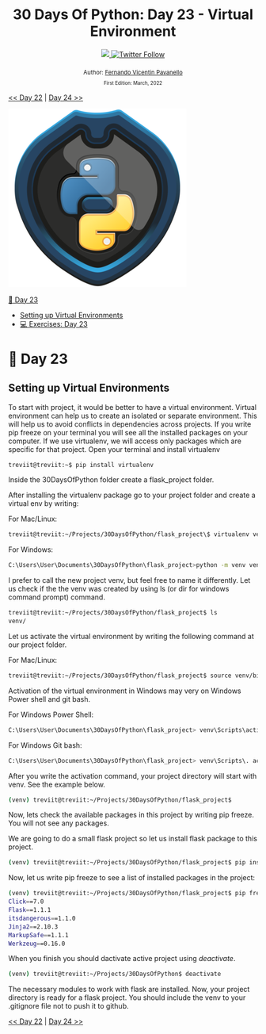 <div align="center">
  <h1> 30 Days Of Python: Day 23 - Virtual Environment</h1>
  <a class="header-badge" target="_blank" href="https://www.linkedin.com/in/luizfernandopavanello/">
  <img src="https://img.shields.io/badge/style--5eba00.svg?label=LinkedIn&logo=linkedin&style=social">
  </a>
  <a class="header-badge" target="_blank" href="https://twitter.com/luizferpava">
  <img alt="Twitter Follow" src="https://img.shields.io/twitter/follow/luizferpava?style=social">
  </a>

  <sub>Author:
  <a href="https://www.linkedin.com/in/luizfernandopavanello/" target="_blank">Fernando Vicentin Pavanello</a><br>
  <small> First Edition: March, 2022</small>
  </sub>
</div>

[<< Day 22](../22_Day_Web_scraping/22_web_scraping.md) | [Day 24 >>](../24_Day_Statistics/24_statistics.md)

<img src="../Images/python_TreviIT.png" alt="30 Days of Python">
</div>

 [📘 Day 23](#-day-23)
  - [Setting up Virtual Environments](#setting-up-virtual-environments)
  - [💻 Exercises: Day 23](#-exercises-day-23)

# 📘 Day 23

## Setting up Virtual Environments

To start with project, it would be better to have a virtual environment. Virtual environment can help us to create an isolated or separate environment. This will help us to avoid conflicts in dependencies across projects. If you write pip freeze on your terminal you will see all the installed packages on your computer. If we use virtualenv, we will access only packages which are specific for that project. Open your terminal and install virtualenv

```sh
treviit@treviit:~$ pip install virtualenv
```

Inside the 30DaysOfPython folder create a flask_project folder.

After installing the virtualenv package go to your project folder and create a virtual env by writing:

For Mac/Linux:
```sh
treviit@treviit:~/Projects/30DaysOfPython/flask_project\$ virtualenv venv

```

For Windows:
```sh
C:\Users\User\Documents\30DaysOfPython\flask_project>python -m venv venv
```

I prefer to call the new project venv, but feel free to name it differently. Let us check if the the venv was created by using ls (or dir for windows command prompt) command.

```sh
treviit@treviit:~/Projects/30DaysOfPython/flask_project$ ls
venv/
```

Let us activate the virtual environment by writing the following command at our project folder.

For Mac/Linux:
```sh
treviit@treviit:~/Projects/30DaysOfPython/flask_project$ source venv/bin/activate
```
Activation of the virtual environment in Windows may very on Windows Power shell and git bash. 

For Windows Power Shell:
```sh
C:\Users\User\Documents\30DaysOfPython\flask_project> venv\Scripts\activate
```

For Windows Git bash:
```sh
C:\Users\User\Documents\30DaysOfPython\flask_project> venv\Scripts\. activate
```

After you write the activation command, your project directory will start with venv. See the example below.

```sh
(venv) treviit@treviit:~/Projects/30DaysOfPython/flask_project$
```

Now, lets check the available packages in this project by writing pip freeze. You will not see any packages.

We are going to do a small flask project so let us install flask package to this project.

```sh
(venv) treviit@treviit:~/Projects/30DaysOfPython/flask_project$ pip install Flask
```

Now, let us write pip freeze to see a list of installed packages in the project:

```sh
(venv) treviit@treviit:~/Projects/30DaysOfPython/flask_project$ pip freeze
Click==7.0
Flask==1.1.1
itsdangerous==1.1.0
Jinja2==2.10.3
MarkupSafe==1.1.1
Werkzeug==0.16.0
```

When you finish you should dactivate active project using _deactivate_.

```sh
(venv) treviit@treviit:~/Projects/30DaysOfPython$ deactivate
```

The necessary modules to work with flask are installed. Now, your project directory is ready for a flask project. You should include the venv to your .gitignore file not to push it to github.

[<< Day 22](../22_Day_Web_scraping/22_web_scraping.md) | [Day 24 >>](../24_Day_Statistics/24_statistics.md)